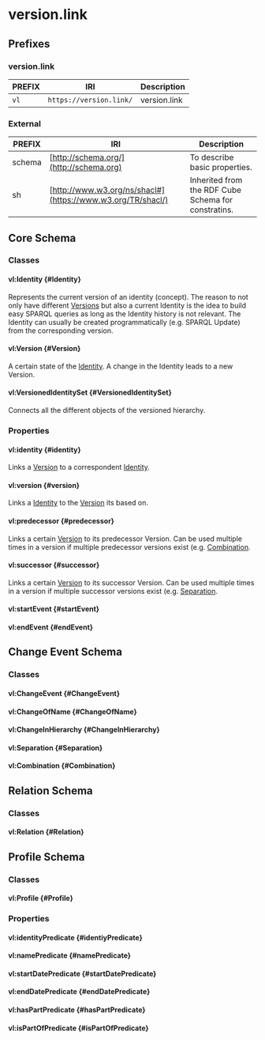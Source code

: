 # version.link

## Prefixes
### version.link
| PREFIX | IRI | Description |
| --- | --- | --- |
| `vl` | `https://version.link/` | version.link|

### External
| PREFIX | IRI | Description |
| --- | --- | --- |
| schema | [http://schema.org/](http://schema.org) | To describe basic properties. |
| sh | [http://www.w3.org/ns/shacl#](https://www.w3.org/TR/shacl/) | Inherited from the RDF Cube Schema for constratins. |

## Core Schema

### Classes

#### vl:Identity {#Identity}
Represents the current version of an identity (concept). The reason to not only have different [Versions](#Version) but also a current Identity is the idea to build easy SPARQL queries as long as the Identity history is not relevant. The Identity can usually be created programmatically (e.g. SPARQL Update) from the corresponding version.  

#### vl:Version {#Version}
A certain state of the [Identity](#Identity). A change in the Identity leads to a new Version.

#### vl:VersionedIdentitySet {#VersionedIdentitySet}
Connects all the different objects of the versioned hierarchy.

### Properties

#### vl:identity {#identity}
Links a [Version](#Version) to a correspondent [Identity](#Identity).

#### vl:version {#version}
Links a [Identity](#Identity) to the [Version](#Version) its based on.

#### vl:predecessor {#predecessor}
Links a certain [Version](#Version) to its predecessor Version. Can be used multiple times in a version if multiple predecessor versions exist (e.g. [Combination](#Combination).

#### vl:successor {#successor}
Links a certain [Version](#Version) to its successor Version. Can be used multiple times in a version if multiple successor versions exist (e.g. [Separation](#Separation).

#### vl:startEvent {#startEvent}
#### vl:endEvent {#endEvent}

## Change Event Schema

### Classes
#### vl:ChangeEvent {#ChangeEvent}
#### vl:ChangeOfName {#ChangeOfName}
#### vl:ChangeInHierarchy {#ChangeInHierarchy}
#### vl:Separation {#Separation}
#### vl:Combination {#Combination}

## Relation Schema

### Classes
#### vl:Relation {#Relation}

## Profile Schema

### Classes
#### vl:Profile {#Profile}

### Properties
#### vl:identityPredicate {#identiyPredicate}
#### vl:namePredicate {#namePredicate}
#### vl:startDatePredicate {#startDatePredicate}
#### vl:endDatePredicate {#endDatePredicate}
#### vl:hasPartPredicate {#hasPartPredicate}
#### vl:isPartOfPredicate {#isPartOfPredicate}
